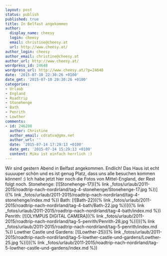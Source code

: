 ```yaml
---
layout: post
status: publish
published: true
title: In Belfast angekommen
author:
  display_name: cheesy
  login: cheesy
  email: christine@cheesy.at
  url: http://www.cheesy.at/
author_login: cheesy
author_email: christine@cheesy.at
author_url: http://www.cheesy.at/
wordpress_id: 24648
wordpress_url: http://www.cheesy.at/?p=24648
date: '2015-07-10 22:30:26 +0100'
date_gmt: '2015-07-10 20:30:26 +0100'
categories:
- Urlaub
- England
- Roadtrip
- Stonehenge
- Bath
- Penrith
- Lowther
comments:
- id: 246208
  author: Christine
  author_email: cdratva@gmx.net
  author_url: ''
  date: '2015-07-14 17:29:13 +0100'
  date_gmt: '2015-07-14 15:29:13 +0100'
  content: Miku ist einfach herrlich :)
---
```

Wir sind gestern Abend in Belfast angekommen. Endlich! Das Haus ist echt suuuuper schön und es ist genug Platz, dass uns alle besuchen kommen können! :)
Ich habe jetzt hier noch die Fotos von Mittel-England, der Rest folgt noch.
Stonehenge:
[![Stonehenge-17]({% link _fotos/urlaub/2011-2015/roadtrip-nach-nordirland/tag-4-stonehenge/Stonehenge-17.jpg %})]({% link _fotos/urlaub/2011-2015/roadtrip-nach-nordirland/tag-4-stonehenge/index.md %})
Bath:
[![Bath-22]({% link _fotos/urlaub/2011-2015/roadtrip-nach-nordirland/tag-4-bath/Bath-22.jpg %})]({% link _fotos/urlaub/2011-2015/roadtrip-nach-nordirland/tag-4-bath/index.md %})
Penrith:
[![OLYMPUS DIGITAL CAMERA]({% link _fotos/urlaub/2011-2015/roadtrip-nach-nordirland/tag-5-penrith/Penrith-28.jpg %})]({% link _fotos/urlaub/2011-2015/roadtrip-nach-nordirland/tag-5-penrith/index.md %})
Lowther Castle und Gardens:
[![Lowther-25]({% link _fotos/urlaub/2011-2015/roadtrip-nach-nordirland/tag-5-lowther-castle-und-gardens/Lowther-25.jpg %})]({% link _fotos/urlaub/2011-2015/roadtrip-nach-nordirland/tag-5-lowther-castle-und-gardens/index.md %})
